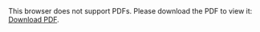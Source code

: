 <object data="http://yoursite.com/the.pdf" type="application/pdf">
    <embed src="https://github.com/ZeroOneZero/robs-bible/blob/main/Rob's%20Bible%20v2.pdf?raw=true" width="500" height="375">
        <p>This browser does not support PDFs. Please download the PDF to view it: <a href="https://github.com/ZeroOneZero/robs-bible/blob/main/Rob's%20Bible%20v2.pdf?raw=true">Download PDF</a>.</p>
    </embed>
</object>
